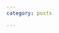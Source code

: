 ```yaml
---
category: posts

---
```


<html>
  <base href="/assets/js_apps/A-Neuron-Model/"/>
  <head></head>
  <body>
    <div id="stage" padding="0 px"></div>
    <script src="https://cdnjs.cloudflare.com/ajax/libs/mathjs/3.3.0/math.min.js"></script>
    <script src="/assets/js_libs/lodash.js"></script>
    <script src="/assets/js_libs/two.js"></script>
    <script src="app.js"></script>
  </body>
</html>
